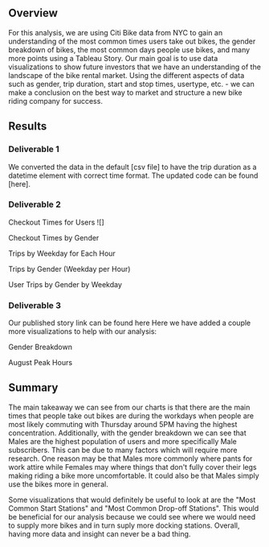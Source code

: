 ## Overview
For this analysis, we are using Citi Bike data from NYC to gain an understanding of the most common times users take out bikes, the gender breakdown of bikes, the most common days people use bikes, and many more points using a Tableau Story. Our main goal is to use data visualizations to show future investors that we have an understanding of the landscape of the bike rental market. Using the different aspects of data such as gender, trip duration, start and stop times, usertype, etc. - we can make a conclusion on the best way to market and structure a new bike riding company for success. 

## Results
### Deliverable 1

We converted the data in the default [csv file] to have the trip duration as a datetime element with correct time format. The updated code can be found [here].

### Deliverable 2

Checkout Times for Users
![]

Checkout Times by Gender


Trips by Weekday for Each Hour


Trips by Gender (Weekday per Hour)


User Trips by Gender by Weekday


### Deliverable 3
Our published story link can be found here
Here we have added a couple more visualizations to help with our analysis:

Gender Breakdown


August Peak Hours

## Summary
The main takeaway we can see from our charts is that there are the main times that people take out bikes are during the workdays when people are most likely commuting with Thursday around 5PM having the highest concentration. Additionally, with the gender breakdown we can see that Males are the highest population of users and more specifically Male subscribers. This can be due to many factors which will require more research. One reason may be that Males more commonly where pants for work attire while Females may where things that don't fully cover their legs making riding a bike more uncomfortable. It could also be that Males simply use the bikes more in general. 

Some visualizations that would definitely be useful to look at are the "Most Common Start Stations" and "Most Common Drop-off Stations". This would be beneficial for our analysis because we could see where we would need to supply more bikes and in turn suply more docking stations. Overall, having more data and insight can never be a bad thing. 
